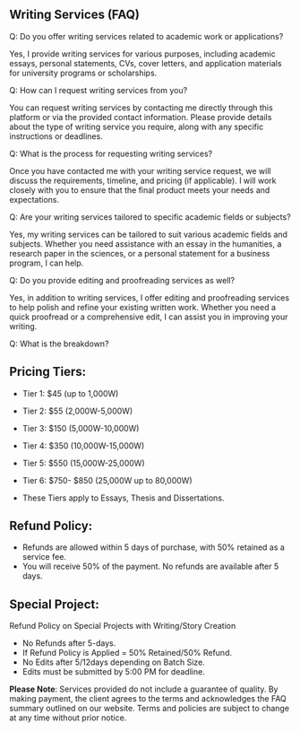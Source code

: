 ## Writing Services (FAQ)

Q: Do you offer writing services related to academic work or applications?

Yes, I provide writing services for various purposes, including academic essays, personal statements, CVs, cover letters, and application materials for university programs or scholarships.

Q: How can I request writing services from you?

You can request writing services by contacting me directly through this platform or via the provided contact information. Please provide details about the type of writing service you require, along with any specific instructions or deadlines.

Q: What is the process for requesting writing services?

Once you have contacted me with your writing service request, we will discuss the requirements, timeline, and pricing (if applicable). I will work closely with you to ensure that the final product meets your needs and expectations.

Q: Are your writing services tailored to specific academic fields or subjects?

Yes, my writing services can be tailored to suit various academic fields and subjects. Whether you need assistance with an essay in the humanities, a research paper in the sciences, or a personal statement for a business program, I can help.

Q: Do you provide editing and proofreading services as well?

Yes, in addition to writing services, I offer editing and proofreading services to help polish and refine your existing written work. Whether you need a quick proofread or a comprehensive edit, I can assist you in improving your writing.

Q: What is the breakdown?

## Pricing Tiers:

- Tier 1: $45 (up to 1,000W)
- Tier 2: $55 (2,000W-5,000W)
- Tier 3: $150 (5,000W-10,000W)
- Tier 4: $350 (10,000W-15,000W)
- Tier 5: $550 (15,000W-25,000W)
- Tier 6: $750- $850 (25,000W up to 80,000W)

- These Tiers apply to Essays, Thesis and Dissertations.

## Refund Policy: 
- Refunds are allowed within 5 days of purchase, with 50% retained as a service fee. 
- You will receive 50% of the payment. No refunds are available after 5 days.

## Special Project:

Refund Policy on Special Projects with Writing/Story Creation

- No Refunds after 5-days.
- If Refund Policy is Applied = 50% Retained/50% Refund. 
- No Edits after 5/12days depending on Batch Size.
- Edits must be submitted by 5:00 PM for deadline.

**Please Note**: Services provided do not include a guarantee of quality. By making payment, the client agrees to the terms and acknowledges the FAQ summary outlined on our website. Terms and policies are subject to change at any time without prior notice.